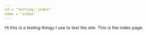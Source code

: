 ```yaml
---
id = "testing::index"
name = "index"
---
```


Hi this is a testing thingy I use to test the site.
This is the index page.